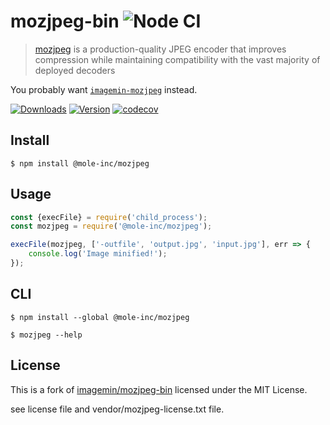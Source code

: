 # mozjpeg-bin ![Node CI](https://github.com/mole-inc/mozjpeg-bin/workflows/Node%20CI/badge.svg)

> [mozjpeg](https://github.com/mozilla/mozjpeg) is a production-quality JPEG encoder that improves compression while maintaining compatibility with the vast majority of deployed decoders

You probably want [`imagemin-mozjpeg`](https://github.com/mole-inc/imagemin-mozjpeg) instead.


[![Downloads](https://badgen.net/npm/dm/@mole-inc/mozjpeg)](https://www.npmjs.com/package/@mole-inc/mozjpeg)
[![Version](https://badgen.net/npm/v/@mole-inc/mozjpeg)](https://www.npmjs.com/package/@mole-inc/mozjpeg)
[![codecov](https://codecov.io/gh/mole-inc/mozjpeg-bin/branch/master/graph/badge.svg)](https://codecov.io/gh/mole-inc/mozjpeg-bin)


## Install

```
$ npm install @mole-inc/mozjpeg
```


## Usage

```js
const {execFile} = require('child_process');
const mozjpeg = require('@mole-inc/mozjpeg');

execFile(mozjpeg, ['-outfile', 'output.jpg', 'input.jpg'], err => {
	console.log('Image minified!');
});
```


## CLI

```
$ npm install --global @mole-inc/mozjpeg
```

```
$ mozjpeg --help
```


## License

This is a fork of [imagemin/mozjpeg-bin](https://github.com/imagemin/mozjpeg-bin) licensed under the MIT License.

see license file and vendor/mozjpeg-license.txt file.
